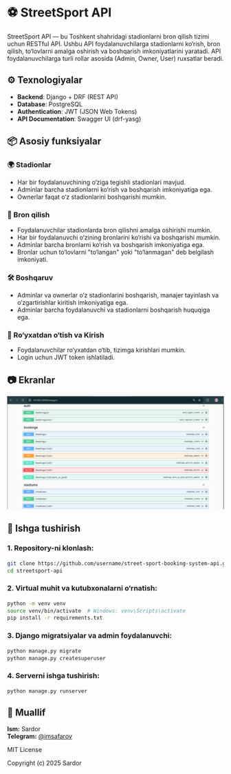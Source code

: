 # ⚽ StreetSport API

StreetSport API — bu Toshkent shahridagi stadionlarni bron qilish tizimi uchun RESTful API. Ushbu API foydalanuvchilarga stadionlarni ko‘rish, bron qilish, to‘lovlarni amalga oshirish va boshqarish imkoniyatlarini yaratadi. API foydalanuvchilarga turli rollar asosida (Admin, Owner, User) ruxsatlar beradi.

## ⚙️ Texnologiyalar

- **Backend**: Django + DRF (REST API)
- **Database**: PostgreSQL
- **Authentication**: JWT (JSON Web Tokens)
- **API Documentation**: Swagger UI (drf-yasg)

## 📦 Asosiy funksiyalar

### 🌍 Stadionlar
- Har bir foydalanuvchining o‘ziga tegishli stadionlari mavjud.
- Adminlar barcha stadionlarni ko‘rish va boshqarish imkoniyatiga ega.
- Ownerlar faqat o‘z stadionlarini boshqarishi mumkin.

### 📅 Bron qilish
- Foydalanuvchilar stadionlarda bron qilishni amalga oshirishi mumkin.
- Har bir foydalanuvchi o‘zining bronlarini ko‘rishi va boshqarishi mumkin.
- Adminlar barcha bronlarni ko‘rish va boshqarish imkoniyatiga ega.
- Bronlar uchun to‘lovlarni "to‘langan" yoki "to‘lanmagan" deb belgilash imkoniyati.

### 🛠️ Boshqaruv
- Adminlar va ownerlar o‘z stadionlarini boshqarish, manajer tayinlash va o‘zgartirishlar kiritish imkoniyatiga ega.
- Adminlar barcha foydalanuvchi va stadionlarni boshqarish huquqiga ega.

### 🔐 Ro‘yxatdan o‘tish va Kirish
- Foydalanuvchilar ro‘yxatdan o‘tib, tizimga kirishlari mumkin.
- Login uchun JWT token ishlatiladi.

## 📷 Ekranlar

![Ekran rasm tavsifi](images/screenshot.jpg)

## 🚀 Ishga tushirish

### 1. Repository-ni klonlash:
```bash
git clone https://github.com/username/street-sport-booking-system-api.git
cd streetsport-api
```
### 2. Virtual muhit va kutubxonalarni o‘rnatish:
```bash
python -m venv venv
source venv/bin/activate  # Windows: venv\Scripts\activate
pip install -r requirements.txt
```
### 3. Django migratsiyalar va admin foydalanuvchi:
```bash
python manage.py migrate
python manage.py createsuperuser
```
### 4. Serverni ishga tushirish:
```bash
python manage.py runserver
```

## 👤 Muallif

**Ism:** Sardor  
**Telegram:** [@imsafarov](https://t.me/imsafarov)


MIT License

Copyright (c) 2025 Sardor
